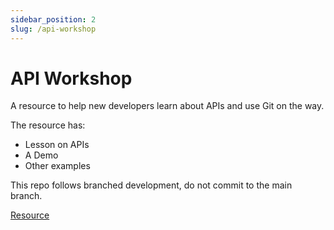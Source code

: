 ```yaml
---
sidebar_position: 2
slug: /api-workshop
---
```


# API Workshop

A resource to help new developers learn about APIs and use Git on the way.

The resource has:
- Lesson on APIs
- A Demo
- Other examples

This repo follows branched development, do not commit to the main branch.

[Resource](https://github.com/UMLCloudComputing/api-workshop)